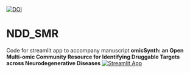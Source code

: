 [![DOI](https://zenodo.org/badge/614600484.svg)](https://zenodo.org/badge/latestdoi/614600484)
# NDD_SMR
Code for streamlit app to accompany manuscript **omicSynth: an Open Multi-omic Community Resource for Identifying Druggable Targets across Neurodegenerative Diseases**
[![Streamlit App](https://static.streamlit.io/badges/streamlit_badge_black_white.svg)](https://omicsynth-streamlit-htco5r3hya-uc.a.run.app/)
